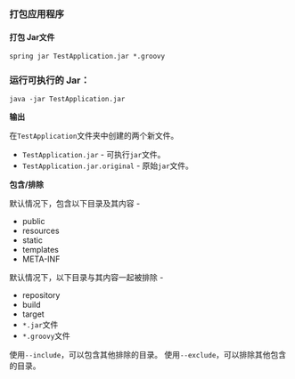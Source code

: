 ### 打包应用程序

#### 打包 Jar文件

```
spring jar TestApplication.jar *.groovy
```

### 运行可执行的 Jar：

```
java -jar TestApplication.jar
```

**输出**

在`TestApplication`文件夹中创建的两个新文件。

- `TestApplication.jar` - 可执行`jar`文件。
- `TestApplication.jar.original` - 原始`jar`文件。

**包含/排除**

默认情况下，包含以下目录及其内容 - 

- public
- resources
- static
- templates
- META-INF

默认情况下，以下目录与其内容一起被排除 -

- repository
- build
- target
- `*.jar`文件
- `*.groovy`文件

使用`--include`，可以包含其他排除的目录。 使用`--exclude`，可以排除其他包含的目录。